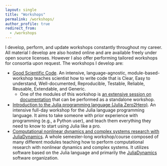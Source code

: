 ```yaml
---
layout: single
title: "Workshops"
permalink: /workshops/
author_profile: true
redirect_from:
  - /workshops
---
```


I develop, perform, and update workshops constantly throughout my career. All material I develop are also hosted online and are available freely under open source licenses. However I also offer performing tailored workshops for consortia upon request. The workshops I develop are:

- [Good Scientific Code](https://github.com/JuliaDynamics/GoodScientificCodeWorkshop). An intensive, language-agnostic, module-based-workshop teaches scientist how to write code that is Clear, Easy to understand, Well-documented, Reproducible, Testable, Reliable, Reusable, Extendable, and Generic.
    - One of the modules of this workshop is [an extensive session on documentation](https://www.youtube.com/watch?v=ZDQ28X3mGSo) that can be performed as a standalone workshop.
- [Introduction to the Julia programming language (Julia Zero2Hero)](https://github.com/Datseris/Zero2Hero-JuliaWorkshop/tree/main). An intensive full-day workshop for the Julia language programming language. It aims to take someone with prior experience with programming (e.g., a Python user), and teach them everything they need to know to start using Julia like a pro.
- [Computational nonlinear dynamics and complex systems research with JuliaDynamics](https://github.com/JuliaDynamics/NonlinearDynamicsComplexSystemsCourse). A whole semester-long workshop/course composed of many different modules teaching how to perform computational research with nonlinear dynamics and complex systems. It utilizes software based on the Julia language and primarily the [JuliaDynamics](https://github.com/JuliaDynamics) software organization.
